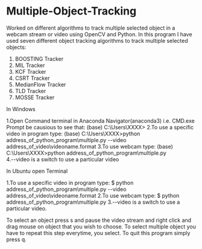 # Multiple-Object-Tracking
Worked on different algorithms to track multiple selected object in a webcam stream or video using OpenCV and Python.
In this program I have used seven different object tracking algorithms to track multiple selected objects:
1. BOOSTING Tracker
2. MIL Tracker
3. KCF Tracker
4. CSRT Tracker
5. MedianFlow Tracker
6. TLD Tracker
7. MOSSE Tracker

In Windows

1.Open Command terminal in Anaconda Navigator(anaconda3) i.e. CMD.exe Prompt be causious to see that: (base) C:\Users\XXXX>
2.To use a specific video in program type: (base) C:\Users\XXXX>python address_of_python_program\multiple.py --video address_of_video\videoname.format
3.To use webcam type: (base) C:\Users\XXXX>python address_of_python_program\multiple.py          
4.--video is a switch to use a particular video

In Ubuntu open Terminal

1.To use a specific video in program type: $ python address_of_python_program\multiple.py --video address_of_video\videoname.format
2.To use webcam type: $ python address_of_python_program\multiple.py 
3.--video is a switch to use a particular video.


To select an object press s and pause the video stream and right click and drag mouse on object that you wish to choose. To select multiple object you have to repeat this step everytime, you select. To quit this program simply press q.
